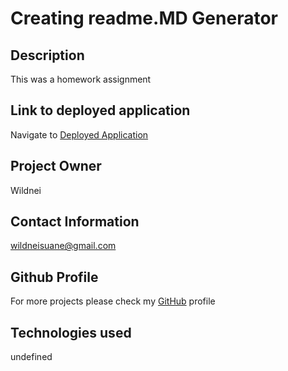 # Creating readme.MD Generator

## Description

This was a homework assignment 

## Link to deployed application

Navigate to [Deployed Application](https://github.com/wildnei)

## Project Owner

Wildnei

## Contact Information

wildneisuane@gmail.com

## Github Profile

For more projects please check my [GitHub](https://github.com/wildnei) profile

## Technologies used

undefined

    